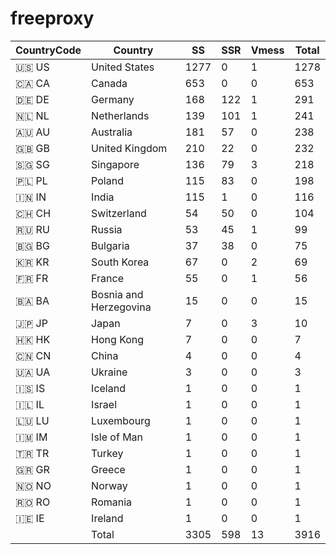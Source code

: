 # freeproxy

|CountryCode|Country|SS|SSR|Vmess|Total|
|  ----  | ----  |  ----  | ----  |  ----  | ----  |
|🇺🇸 US|United States|1277|0|1|1278|
|🇨🇦 CA|Canada|653|0|0|653|
|🇩🇪 DE|Germany|168|122|1|291|
|🇳🇱 NL|Netherlands|139|101|1|241|
|🇦🇺 AU|Australia|181|57|0|238|
|🇬🇧 GB|United Kingdom|210|22|0|232|
|🇸🇬 SG|Singapore|136|79|3|218|
|🇵🇱 PL|Poland|115|83|0|198|
|🇮🇳 IN|India|115|1|0|116|
|🇨🇭 CH|Switzerland|54|50|0|104|
|🇷🇺 RU|Russia|53|45|1|99|
|🇧🇬 BG|Bulgaria|37|38|0|75|
|🇰🇷 KR|South Korea|67|0|2|69|
|🇫🇷 FR|France|55|0|1|56|
|🇧🇦 BA|Bosnia and Herzegovina|15|0|0|15|
|🇯🇵 JP|Japan|7|0|3|10|
|🇭🇰 HK|Hong Kong|7|0|0|7|
|🇨🇳 CN|China|4|0|0|4|
|🇺🇦 UA|Ukraine|3|0|0|3|
|🇮🇸 IS|Iceland|1|0|0|1|
|🇮🇱 IL|Israel|1|0|0|1|
|🇱🇺 LU|Luxembourg|1|0|0|1|
|🇮🇲 IM|Isle of Man|1|0|0|1|
|🇹🇷 TR|Turkey|1|0|0|1|
|🇬🇷 GR|Greece|1|0|0|1|
|🇳🇴 NO|Norway|1|0|0|1|
|🇷🇴 RO|Romania|1|0|0|1|
|🇮🇪 IE|Ireland|1|0|0|1|
||Total|3305|598|13|3916|
